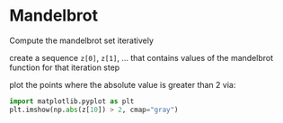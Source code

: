 # Mandelbrot

Compute the mandelbrot set iteratively

create a sequence `z[0]`, `z[1]`, ... that contains values of the mandelbrot function for that iteration step

plot the points where the absolute value is greater than 2 via:

```py
import matplotlib.pyplot as plt
plt.imshow(np.abs(z[10]) > 2, cmap="gray")
```

